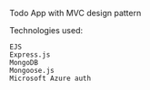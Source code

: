 Todo App with MVC design pattern

Technologies used:

    EJS
    Express.js
    MongoDB
    Mongoose.js
    Microsoft Azure auth

